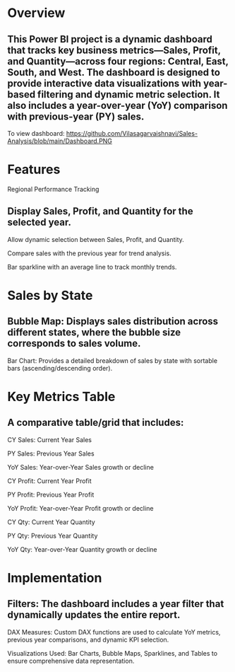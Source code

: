 # Overview

## This Power BI project is a dynamic dashboard that tracks key business metrics—Sales, Profit, and Quantity—across four regions: Central, East, South, and West. The dashboard is designed to provide interactive data visualizations with year-based filtering and dynamic metric selection. It also includes a year-over-year (YoY) comparison with previous-year (PY) sales.
To view dashboard: https://github.com/Vilasagarvaishnavi/Sales-Analysis/blob/main/Dashboard.PNG

# Features

Regional Performance Tracking

## Display Sales, Profit, and Quantity for the selected year.

Allow dynamic selection between Sales, Profit, and Quantity.

Compare sales with the previous year for trend analysis.

Bar sparkline with an average line to track monthly trends.

# Sales by State

## Bubble Map: Displays sales distribution across different states, where the bubble size corresponds to sales volume.

Bar Chart: Provides a detailed breakdown of sales by state with sortable bars (ascending/descending order).

# Key Metrics Table

## A comparative table/grid that includes:

CY Sales: Current Year Sales

PY Sales: Previous Year Sales

YoY Sales: Year-over-Year Sales growth or decline

CY Profit: Current Year Profit

PY Profit: Previous Year Profit

YoY Profit: Year-over-Year Profit growth or decline

CY Qty: Current Year Quantity

PY Qty: Previous Year Quantity

YoY Qty: Year-over-Year Quantity growth or decline

# Implementation

## Filters: The dashboard includes a year filter that dynamically updates the entire report.

DAX Measures: Custom DAX functions are used to calculate YoY metrics, previous year comparisons, and dynamic KPI selection.

Visualizations Used: Bar Charts, Bubble Maps, Sparklines, and Tables to ensure comprehensive data representation.
